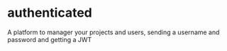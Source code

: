 # authenticated
A platform to manager your projects and users, sending a username and password and getting a JWT
